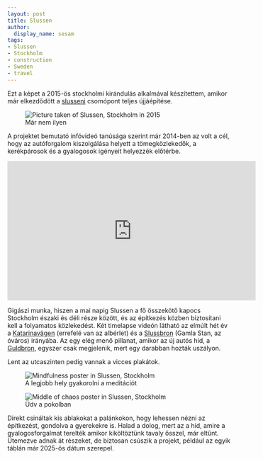 ```yaml
---
layout: post
title: Slussen
author:
  display_name: sesam
tags:
- Slussen
- Stockholm
- construction
- Sweden
- travel
---
```

Ezt a képet a 2015-ös stockholmi kirándulás alkalmával készítettem, amikor már elkezdődött a [slusseni](https://en.wikipedia.org/wiki/Slussenområdet) csomópont teljes újjáépítése.

<figure><img src="{{ site.url }}/assets/images/slussen.jpeg" alt="Picture taken of Slussen, Stockholm in 2015"><figcaption>Már nem ilyen</figcaption></figure>

A projektet bemutató infóvideó tanúsága szerint már 2014-ben az volt a cél, hogy az autóforgalom kiszolgálása helyett a tömegközlekedők, a kerékpárosok és a gyalogosok igényeit helyezzék előtérbe.

<iframe width="560" height="315" src="https://www.youtube.com/embed/oqXHIG5Ffuk" title="YouTube video player" frameborder="0" allow="accelerometer; autoplay; clipboard-write; encrypted-media; gyroscope; picture-in-picture" allowfullscreen></iframe>

Gigászi munka, hiszen a mai napig Slussen a fő összekötő kapocs Stockholm északi és déli része között, és az építkezés közben biztosítani kell a folyamatos közlekedést. Két timelapse videón látható az elmúlt hét év a [Katarinavägen](https://www.youtube.com/watch?v=TYLRU8YoUzI) (errefelé van az albérlet) és a [Slussbron](https://www.youtube.com/watch?v=4GfiOCSfXUA) (Gamla Stan, az óváros) irányába. Az egy elég menő pillanat, amikor az új autós híd, a [Guldbron](https://en.wikipedia.org/wiki/Guldbron), egyszer csak megjelenik, mert egy darabban hozták uszályon.

Lent az utcaszinten pedig vannak a vicces plakátok.

<figure><img src="{{ site.url }}/assets/images/mindfulness.jpeg" alt="Mindfulness poster in Slussen, Stockholm"><figcaption>A legjobb hely gyakorolni a meditációt</figcaption></figure>

<figure><img src="{{ site.url }}/assets/images/center_of_chaos.jpeg" alt="Middle of chaos poster in Slussen, Stockholm"><figcaption>Üdv a pokolban</figcaption></figure>

Direkt csináltak kis ablakokat a palánkokon, hogy lehessen nézni az építkezést, gondolva a gyerekekre is. Halad a dolog, mert az a híd, amire a gyalogosforgalmat terelték amikor kiköltöztünk tavaly ősszel, már eltűnt. Ütemezve adnak át részeket, de biztosan csúszik a projekt, például az egyik táblán már 2025-ös dátum szerepel.